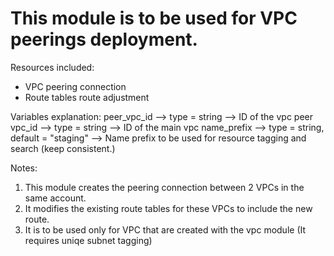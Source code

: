 # This module is to be used for VPC peerings deployment.

Resources included:
* VPC peering connection
* Route tables route adjustment


Variables explanation:
peer_vpc_id  -->  type = string                         -->  ID of the vpc peer
vpc_id       -->  type = string                         -->  ID of the main vpc
name_prefix  -->  type = string, default = "staging"    -->  Name prefix to be used for resource tagging and search (keep consistent.)



Notes:
1. This module creates the peering connection between 2 VPCs in the same account.
2. It modifies the existing route tables for these VPCs to include the new route.
3. It is to be used only for VPC that are created with the vpc module (It requires uniqe subnet tagging)


